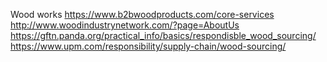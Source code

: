 Wood works 
https://www.b2bwoodproducts.com/core-services
http://www.woodindustrynetwork.com/?page=AboutUs
https://gftn.panda.org/practical_info/basics/respondisble_wood_sourcing/
https://www.upm.com/responsibility/supply-chain/wood-sourcing/
